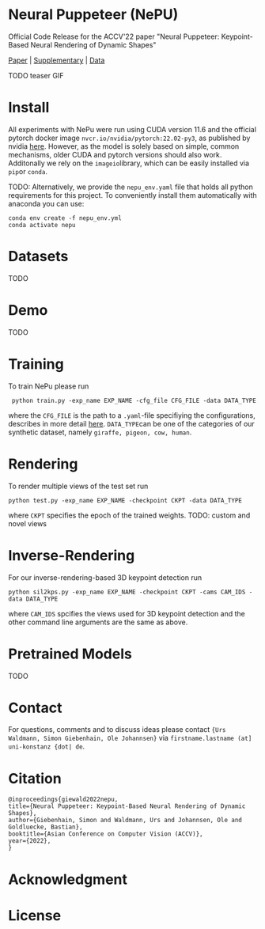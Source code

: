 # Neural Puppeteer (NePU)
Official Code Release for the ACCV'22 paper "Neural Puppeteer: Keypoint-Based Neural Rendering of Dynamic Shapes"

[Paper](todo-insert-link) | [Supplementary](todo-insert-link) | [Data](todo-insert-link)

TODO teaser GIF

# Install

All experiments with NePu were run using CUDA version 11.6 and the official pytorch docker image `nvcr.io/nvidia/pytorch:22.02-py3`, as published by nvidia [here](https://ngc.nvidia.com/catalog/containers/nvidia:pytorch).
However, as the model is solely based on simple, common mechanisms, older CUDA and pytorch versions should also work. Additonally we rely on the ```imageio```library, which can be easily installed via ```pip```or ```conda```.

TODO: Alternatively, we provide the `nepu_env.yaml` file that holds all python requirements for this project. To conveniently install them automatically with anaconda you can use:
```
conda env create -f nepu_env.yml
conda activate nepu
```


# Datasets

TODO

# Demo

TODO

# Training

To train NePu please run 

``` python train.py -exp_name EXP_NAME -cfg_file CFG_FILE -data DATA_TYPE```

where the ```CFG_FILE``` is the path to a ```.yaml```-file specifiying the configurations, describes in more detail [here](todo-insert-link-here). ```DATA_TYPE```can be one of the categories of our synthetic dataset, namely ```giraffe, pigeon, cow, human```.


# Rendering

To render multiple views of the test set run 

``` python test.py -exp_name EXP_NAME -checkpoint CKPT -data DATA_TYPE ```

where ```CKPT``` specifies the epoch of the trained weights.
TODO: custom and novel views

# Inverse-Rendering

For our inverse-rendering-based 3D keypoint detection run

```
python sil2kps.py -exp_name EXP_NAME -checkpoint CKPT -cams CAM_IDS -data DATA_TYPE 
```

where ```CAM_IDS``` spcifies the views used for 3D keypoint detection and the other command line arguments are the same as above.

# Pretrained Models

TODO

# Contact

For questions, comments and to discuss ideas please contact ```{Urs Waldmann, Simon Giebenhain, Ole Johannsen}``` via ```firstname.lastname (at] uni-konstanz {dot| de```.

# Citation

```
@inproceedings{giewald2022nepu,
title={Neural Puppeteer: Keypoint-Based Neural Rendering of Dynamic Shapes},
author={Giebenhain, Simon and Waldmann, Urs and Johannsen, Ole and Goldluecke, Bastian},
booktitle={Asian Conference on Computer Vision (ACCV)},
year={2022},
}
```

# Acknowledgment

# License
